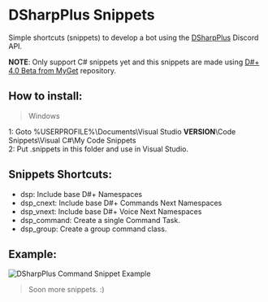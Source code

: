 # DSharpPlus Snippets
Simple shortcuts (snippets) to develop a bot using the <a href="https://github.com/DSharpPlus/DSharpPlus">DSharpPlus</a> Discord API.

**NOTE**: Only support C# snippets yet and this snippets are made using <a href="https://www.myget.org/gallery/dsharpplus-nightly">D#+ 4.0 Beta from MyGet</a> repository.

## How to install:<br>
> Windows

1: Goto %USERPROFILE%\Documents\Visual Studio **VERSION**\Code Snippets\Visual C#\My Code Snippets<br>
2: Put .snippets in this folder and use in Visual Studio.


## Snippets Shortcuts:<br>
- dsp: Include base D#+ Namespaces<br>
- dsp_cnext: Include base D#+ Commands Next Namespaces<br>
- dsp_vnext: Include base D#+ Voice Next Namespaces<br>
- dsp_command: Create a single Command Task.<br>
- dsp_group: Create a group command class.<br>


## Example:<br>
<img src="https://i.imgur.com/IwepUwL.gif" alt="DSharpPlus Command Snippet Example">


> Soon more snippets. :)
